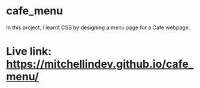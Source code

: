 # cafe_menu
In this project, I learnt CSS by designing a menu page for a Cafe webpage.
# Live link: https://mitchellindev.github.io/cafe_menu/
